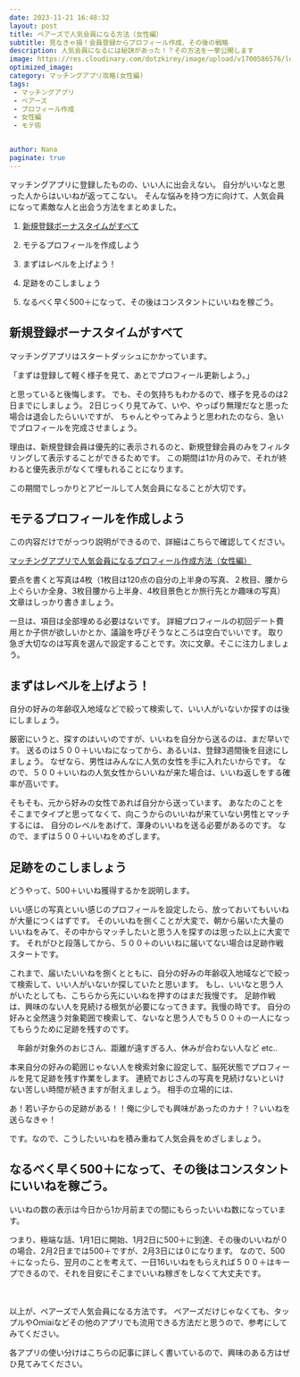 ```yaml
---
date: 2023-11-21 16:48:32
layout: post
title: ペアーズで人気会員になる方法（女性編）
subtitle: 見なきゃ損！会員登録からプロフィール作成、その後の戦略
description: 人気会員になるには秘訣があった！？その方法を一挙公開します
image: https://res.cloudinary.com/dotzkirey/image/upload/v1700586576/love_f13ban.jpg
optimized_image:
category: マッチングアプリ攻略(女性編)
tags:
 - マッチングアプリ
 - ペアーズ
 - プロフィール作成
 - 女性編
 - モテ術


author: Nana
paginate: true
---
```


マッチングアプリに登録したものの、いい人に出会えない。
自分がいいなと思った人からはいいねが返ってこない。
そんな悩みを持つ方に向けて、人気会員になって素敵な人と出会う方法をまとめました。

 

1. [新規登録ボーナスタイムがすべて](#新規登録ボーナスタイムがすべて)

2. モテるプロフィールを作成しよう

3. まずはレベルを上げよう！

4. 足跡をのこしましょう

5. なるべく早く500＋になって、その後はコンスタントにいいねを稼ごう。

 


## 新規登録ボーナスタイムがすべて

マッチングアプリはスタートダッシュにかかっています。

「まずは登録して軽く様子を見て、あとでプロフィール更新しよう。」

と思っていると後悔します。
でも、その気持ちもわかるので、様子を見るのは2日までにしましょう。
2日じっくり見てみて、いや、やっぱり無理だなと思った場合は退会したらいいですが、
ちゃんとやってみようと思われたのなら、急いでプロフィールを完成させましょう。

理由は、新規登録会員は優先的に表示されるのと、新規登録会員のみをフィルタリングして表示することができるためです。
この期間は1か月のみで、それが終わると優先表示がなくて埋もれることになります。

この期間でしっかりとアピールして人気会員になることが大切です。


 

## モテるプロフィールを作成しよう

この内容だけでがっつり説明ができるので、詳細はこちらで確認してください。

 <a href="#">マッチングアプリで人気会員になるプロフィール作成方法（女性編）</a>

要点を書くと写真は4枚（1枚目は120点の自分の上半身の写真、２枚目、腰から上ぐらいか全身、3枚目腰から上半身、4枚目景色とか旅行先とか趣味の写真）
文章はしっかり書きましょう。

一旦は、項目は全部埋める必要はないです。
詳細プロフィールの初回デート費用とか子供が欲しいかとか、議論を呼びそうなところは空白でいいです。
取り急ぎ大切なのは写真を選んで設定することです。次に文章。そこに注力しましょう。

 

 

## まずはレベルを上げよう！

自分の好みの年齢収入地域などで絞って検索して、いい人がいないか探すのは後にしましょう。

厳密にいうと、探すのはいいのですが、いいねを自分から送るのは、まだ早いです。
送るのは５００＋いいねになってから、あるいは、登録3週間後を目途にしましょう。
なぜなら、男性はみんなに人気の女性を手に入れたいからです。
なので、５００＋いいねの人気女性からいいねが来た場合は、いいね返しをする確率が高いです。

そもそも、元から好みの女性であれば自分から送っています。
あなたのことをそこまでタイプと思ってなくて、向こうからのいいねが来ていない男性とマッチするには、
自分のレベルをあげて、渾身のいいねを送る必要があるのです。
なので、まずは５００＋いいねをめざします。

 

 
## 足跡をのこしましょう

どうやって、500＋いいね獲得するかを説明します。

いい感じの写真といい感じのプロフィールを設定したら、放っておいてもいいねが大量につくはずです。
そのいいねを捌くことが大変で、朝から届いた大量のいいねをみて、その中からマッチしたいと思う人を探すのは思った以上に大変です。
それがひと段落してから、５００＋のいいねに届いてない場合は足跡作戦スタートです。

これまで、届いたいいねを捌くとともに、自分の好みの年齢収入地域などで絞って検索して、いい人がいないか探していたと思います。
もし、いいなと思う人がいたとしても、こちらから先にいいねを押すのはまだ我慢です。
足跡作戦は、興味のない人を見続ける根気が必要になってきます。我慢の時です。
自分の好みと全然違う対象範囲で検索して、ないなと思う人でも５００＋の一人になってもらうために足跡を残すのです。

　年齢が対象外のおじさん、距離が遠すぎる人、休みが合わない人など etc..

本来自分の好みの範囲じゃない人を検索対象に設定して、脳死状態でプロフィールを見て足跡を残す作業をします。
連続でおじさんの写真を見続けないといけない苦しい時間が続きますが耐えましょう。
相手の立場的には、

あ！若い子からの足跡がある！！俺に少しでも興味があったのカナ！？いいねを送らなきゃ！

です。なので、こうしたいいねを積み重ねて人気会員をめざしましょう。

 

## なるべく早く500＋になって、その後はコンスタントにいいねを稼ごう。

いいねの数の表示は今日から1か月前までの間にもらったいいね数になっています。

つまり、極端な話、1月1日に開始、1月2日に500＋に到達、その後のいいねが０の場合、2月2日までは500＋ですが、2月3日には０になります。
なので、500＋になったら、翌月のことを考えて、一日16いいねをもらえれば５００＋はキープできるので、それを目安にそこまでいいね稼ぎをしなくて大丈夫です。

 
　
 

以上が、ペアーズで人気会員になる方法です。
ペアーズだけじゃなくても、タップルやOmiaiなどその他のアプリでも流用できる方法だと思うので、参考にしてみてください。

各アプリの使い分けはこちらの記事に詳しく書いているので、興味のある方はぜひ見てみてください。

 
